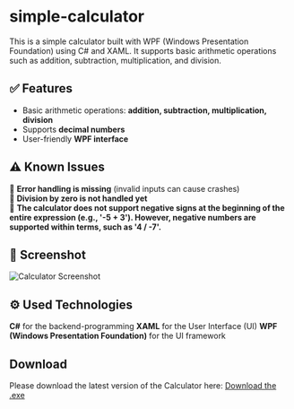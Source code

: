 # simple-calculator
This is a simple calculator built with WPF (Windows Presentation Foundation) using C# and XAML. It supports basic arithmetic operations such as addition, subtraction, multiplication, and division.

## ✅ Features  
- Basic arithmetic operations: **addition, subtraction, multiplication, division**  
- Supports **decimal numbers**  
- User-friendly **WPF interface**  

## ⚠️ Known Issues  
🚧 **Error handling is missing** (invalid inputs can cause crashes)  
🚧 **Division by zero is not handled yet**  
🚧 **The calculator does not support negative signs at the beginning of the entire expression (e.g., '-5 + 3'). However, negative numbers are supported within terms, such as '4 / -7'.**

## 📸 Screenshot
![Calculator Screenshot](https://github.com/user-attachments/assets/7d499405-32c8-4201-8987-8189525d73e6)

## ⚙️ Used Technologies
**C#** for the backend-programming
**XAML** for the User Interface (UI)
**WPF (Windows Presentation Foundation)** for the UI framework

## Download
Please download the latest version of the Calculator here: 
[Download the .exe](https://github.com/DominikMaxReiner/simple-calculator/releases/download/v1.0/Calculator.exe)
